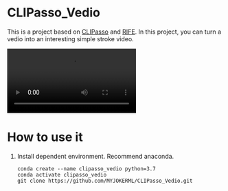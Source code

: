 # CLIPasso_Vedio

This is a project based on [CLIPasso](https://clipasso.github.io/clipasso/) and [RIFE](https://github.com/megvii-research/ECCV2022-RIFE). In this project, you can turn a vedio into an interesting simple stroke video.

<video src="./Docs/output_64X_64fps.mp4"></video>


# How to use it

1. Install dependent environment. Recommend anaconda.

   ```
   conda create --name clipasso_vedio python=3.7
   conda activate clipasso_vedio
   git clone https://github.com/MYJOKERML/CLIPasso_Vedio.git
   ```

   



